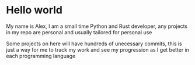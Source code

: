 # Hello world

My name is Alex, I am a small time Python and Rust developer, any projects in my repo are personal and usually tailored for personal use

Some projects on here will have hundreds of unecessary commits, this is just a way for me to track my work and see my progression as I get better in each programming language

<!---
obeywasabi/obeywasabi is a ✨ special ✨ repository because its `README.md` (this file) appears on your GitHub profile.
You can click the Preview link to take a look at your changes.
--->
